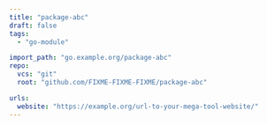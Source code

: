 ```yaml
---
title: "package-abc"
draft: false
tags:
  - "go-module"

import_path: "go.example.org/package-abc"
repo:
  vcs: "git"
  root: "github.com/FIXME-FIXME-FIXME/package-abc"

urls:
  website: "https://example.org/url-to-your-mega-tool-website/"
---
```

